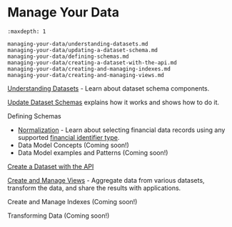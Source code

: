 # Manage Your Data


```{toctree}
:maxdepth: 1

managing-your-data/understanding-datasets.md
managing-your-data/updating-a-dataset-schema.md
managing-your-data/defining-schemas.md
managing-your-data/creating-a-dataset-with-the-api.md
managing-your-data/creating-and-managing-indexes.md
managing-your-data/creating-and-managing-views.md
```

[Understanding Datasets](./managing-your-data/understanding-datasets.md) - Learn about dataset schema components.

[Update Dataset Schemas](./managing-your-data/updating-a-dataset-schema.md) explains how it works and shows how to do it.

Defining Schemas

- [Normalization](./managing-your-data/defining-schemas/normalization.md) - Learn about selecting financial data records using any supported [financial identifier type](../reference/financial-identifiers.md).
- Data Model Concepts (Coming soon!)
- Data Model examples and Patterns (Coming soon!)

[Create a Dataset with the API](./managing-your-data/creating-a-dataset-with-the-api.md)

[Create and Manage Views](./managing-your-data/creating-and-managing-views.md) - Aggregate data from various datasets, transform the data, and share the results with applications.

Create and Manage Indexes (Coming soon!)

Transforming Data (Coming soon!)